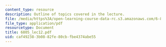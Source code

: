 ```yaml
---
content_type: resource
description: Outline of topics covered in the lecture.
file: /media/https%3A/open-learning-course-data-rc.s3.amazonaws.com/6-805-ethics-and-the-law-on-the-electronic-frontier-fall-2005/caf492383b0882fe80cbfbe4374abe55_6805_lec12.pdf
file_type: application/pdf
resourcetype: Document
title: 6805_lec12.pdf
uid: caf49238-3b08-82fe-80cb-fbe4374abe55
---
```

